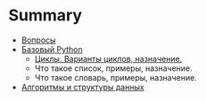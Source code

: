 # Summary

* [Вопросы](README.md)
* [Базовый Python](chapter1.md)
   * [Циклы. Варианты циклов, назначение.](tsikli_varianti_tsiklov,_naznachenie.md)
   * Что такое список, примеры, назначение.
   * Что такое словарь, примеры, назначение.
* [Алгоритмы и структуры данных](chapter2.md)

